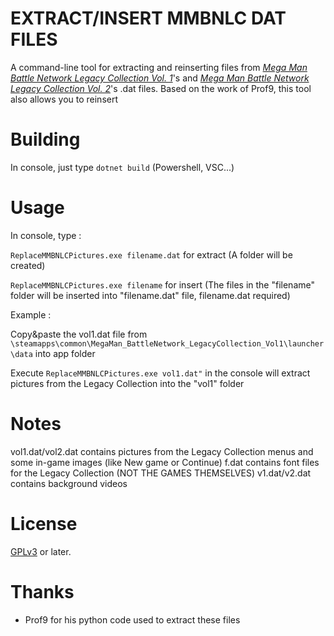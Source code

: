 # EXTRACT/INSERT MMBNLC DAT FILES

A command-line tool for extracting and reinserting files from [_Mega Man Battle Network Legacy Collection Vol. 1_](https://store.steampowered.com/app/1798010/Mega_Man_Battle_Network_Legacy_Collection_Vol_1/)'s and [_Mega Man Battle Network Legacy Collection Vol. 2_](https://store.steampowered.com/app/1798020/Mega_Man_Battle_Network_Legacy_Collection_Vol_2/)'s .dat files.
Based on the work of Prof9, this tool also allows you to reinsert

Building
========

In console, just type `dotnet build` (Powershell, VSC...)

Usage
=====

In console, type :

`ReplaceMMBNLCPictures.exe filename.dat` for extract (A folder will be created)

`ReplaceMMBNLCPictures.exe filename` for insert (The files in the "filename" folder will be inserted into "filename.dat" file, filename.dat required)

Example :

Copy&paste the vol1.dat file from `\steamapps\common\MegaMan_BattleNetwork_LegacyCollection_Vol1\launcher\data` into app folder

Execute `ReplaceMMBNLCPictures.exe vol1.dat"` in the console will extract pictures from the Legacy Collection into the "vol1" folder

Notes
=======

vol1.dat/vol2.dat contains pictures from the Legacy Collection menus and some in-game images (like New game or Continue) 
f.dat contains font files for the Legacy Collection (NOT THE GAMES THEMSELVES)
v1.dat/v2.dat contains background videos

License
=======

[GPLv3](https://www.gnu.org/licenses/gpl-3.0.html) or later.

Thanks
======

* Prof9 for his python code used to extract these files
